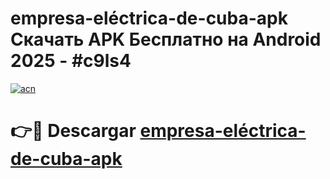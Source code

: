 # empresa-eléctrica-de-cuba-apk Скачать APK Бесплатно на Android 2025 - #c9ls4

[![acn](https://github.com/user-attachments/assets/0f9c940e-d8b0-45ae-aac7-cd30a18b3e1c)](https://apps.freeplayer.one?title=empresa-eléctrica-de-cuba-apk&ref=9RF)

# 👉🔴 Descargar [empresa-eléctrica-de-cuba-apk](https://apps.freeplayer.one?title=empresa-eléctrica-de-cuba-apk&ref=9RF)